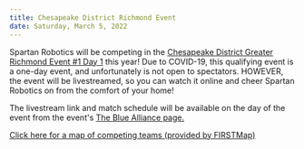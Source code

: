 ```yaml
---
title: Chesapeake District Richmond Event
date: Saturday, March 5, 2022
---
```


Spartan Robotics will be competing in the <a class="link" target="_blank"
href="https://www.thebluealliance.com/event/2022va305">Chesapeake District
Greater Richmond Event \#1 Day 1</a> this year! Due to COVID-19, this qualifying
event is a one-day event, and unfortunately is not open to spectators. HOWEVER,
the event will be livestreamed, so you can watch it online and cheer Spartan
Robotics on from the comfort of your home!

The livestream link and match schedule will be available on the day of the event from
the event's
<a class="link" target="_blank" href="https://www.thebluealliance.com/event/2022va305">
  The Blue Alliance page.
</a>

<a class="link" target="_blank" href="https://firstmap.github.io/?filter=e-2022va305&lat=37.91477767775685&lng=-79.19831028162514&zoom=7">
  Click here for a map of competing teams (provided by FIRSTMap)
</a>